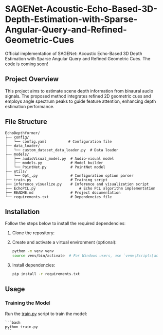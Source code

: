 # SAGENet-Acoustic-Echo-Based-3D-Depth-Estimation-with-Sparse-Angular-Query-and-Refined-Geometric-Cues


Official implementation of SAGENet: Acoustic Echo-Based 3D Depth Estimation with Sparse Angular Query and Refined Geometric Cues.
The code is coming soon!

## Project Overview

This project aims to estimate scene depth information from binaural audio signals. The proposed method integrates refined 2D geometric cues and employs angle spectrum peaks to guide feature attention, enhancing depth estimation performance. 

## File Structure

    EchoDepthformer/
    ├── config/
    │   └── config.yaml          # Configuration file
    ├── data_loader/
    │   └── custom_dataset_data_loader.py  # Data loader
    ├── models/
    │   ├── audioVisual_model.py  # Audio-visual model
    │   ├── models.py             # Model builder
    │   └── PointNet.py           # PointNet model
    ├── utils/
    │   └── Opt_.py               # Configuration option parser
    ├── train.py                  # Training script
    ├── inference_visualize.py    # Inference and visualization script
    ├── EchoPCL.py                    # Echo PCL algorithm implementation
    ├── README.md                 # Project documentation
    └── requirements.txt          # Dependencies file

## Installation

Follow the steps below to install the required dependencies:

1. Clone the repository:

2. Create and activate a virtual environment (optional):

    ```bash
    python -m venv venv
    source venv/bin/activate  # For Windows users, use `venv\Scripts\activate`
    ```

3. Install dependencies:

    ```bash
    pip install -r requirements.txt
    ```

## Usage

### Training the Model

Run the [train.py](http://_vscodecontentref_/3) script to train the model:

    ```bash
    python train.py
    ```
